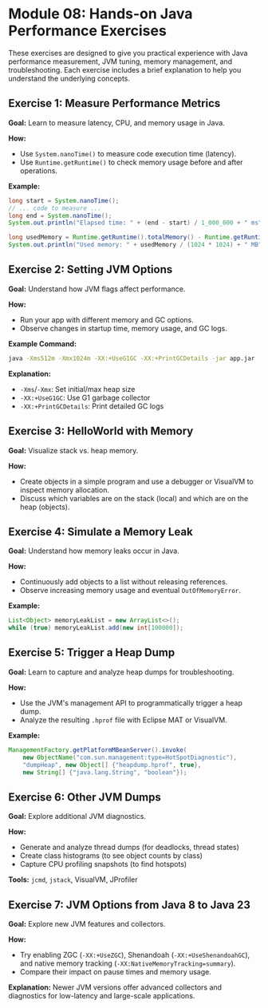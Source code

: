 # Module 08: Hands-on Java Performance Exercises

These exercises are designed to give you practical experience with Java performance measurement, JVM tuning, memory management, and troubleshooting. Each exercise includes a brief explanation to help you understand the underlying concepts.

## Exercise 1: Measure Performance Metrics
**Goal:** Learn to measure latency, CPU, and memory usage in Java.

**How:**
- Use `System.nanoTime()` to measure code execution time (latency).
- Use `Runtime.getRuntime()` to check memory usage before and after operations.

**Example:**
```java
long start = System.nanoTime();
// ... code to measure ...
long end = System.nanoTime();
System.out.println("Elapsed time: " + (end - start) / 1_000_000 + " ms");

long usedMemory = Runtime.getRuntime().totalMemory() - Runtime.getRuntime().freeMemory();
System.out.println("Used memory: " + usedMemory / (1024 * 1024) + " MB");
```

## Exercise 2: Setting JVM Options
**Goal:** Understand how JVM flags affect performance.

**How:**
- Run your app with different memory and GC options.
- Observe changes in startup time, memory usage, and GC logs.

**Example Command:**
```bash
java -Xms512m -Xmx1024m -XX:+UseG1GC -XX:+PrintGCDetails -jar app.jar
```
**Explanation:**
- `-Xms`/`-Xmx`: Set initial/max heap size
- `-XX:+UseG1GC`: Use G1 garbage collector
- `-XX:+PrintGCDetails`: Print detailed GC logs

## Exercise 3: HelloWorld with Memory
**Goal:** Visualize stack vs. heap memory.

**How:**
- Create objects in a simple program and use a debugger or VisualVM to inspect memory allocation.
- Discuss which variables are on the stack (local) and which are on the heap (objects).

## Exercise 4: Simulate a Memory Leak
**Goal:** Understand how memory leaks occur in Java.

**How:**
- Continuously add objects to a list without releasing references.
- Observe increasing memory usage and eventual `OutOfMemoryError`.

**Example:**
```java
List<Object> memoryLeakList = new ArrayList<>();
while (true) memoryLeakList.add(new int[100000]);
```

## Exercise 5: Trigger a Heap Dump
**Goal:** Learn to capture and analyze heap dumps for troubleshooting.

**How:**
- Use the JVM's management API to programmatically trigger a heap dump.
- Analyze the resulting `.hprof` file with Eclipse MAT or VisualVM.

**Example:**
```java
ManagementFactory.getPlatformMBeanServer().invoke(
    new ObjectName("com.sun.management:type=HotSpotDiagnostic"),
    "dumpHeap", new Object[] {"heapdump.hprof", true},
    new String[] {"java.lang.String", "boolean"});
```

## Exercise 6: Other JVM Dumps
**Goal:** Explore additional JVM diagnostics.

**How:**
- Generate and analyze thread dumps (for deadlocks, thread states)
- Create class histograms (to see object counts by class)
- Capture CPU profiling snapshots (to find hotspots)

**Tools:** `jcmd`, `jstack`, VisualVM, JProfiler

## Exercise 7: JVM Options from Java 8 to Java 23
**Goal:** Explore new JVM features and collectors.

**How:**
- Try enabling ZGC (`-XX:+UseZGC`), Shenandoah (`-XX:+UseShenandoahGC`), and native memory tracking (`-XX:NativeMemoryTracking=summary`).
- Compare their impact on pause times and memory usage.

**Explanation:**
Newer JVM versions offer advanced collectors and diagnostics for low-latency and large-scale applications.
